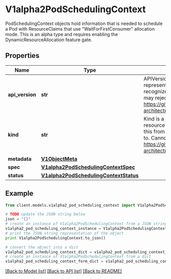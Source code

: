 # V1alpha2PodSchedulingContext

PodSchedulingContext objects hold information that is needed to schedule a Pod with ResourceClaims that use \"WaitForFirstConsumer\" allocation mode.  This is an alpha type and requires enabling the DynamicResourceAllocation feature gate.

## Properties
Name | Type | Description | Notes
------------ | ------------- | ------------- | -------------
**api_version** | **str** | APIVersion defines the versioned schema of this representation of an object. Servers should convert recognized schemas to the latest internal value, and may reject unrecognized values. More info: https://git.k8s.io/community/contributors/devel/sig-architecture/api-conventions.md#resources | [optional] 
**kind** | **str** | Kind is a string value representing the REST resource this object represents. Servers may infer this from the endpoint the client submits requests to. Cannot be updated. In CamelCase. More info: https://git.k8s.io/community/contributors/devel/sig-architecture/api-conventions.md#types-kinds | [optional] 
**metadata** | [**V1ObjectMeta**](V1ObjectMeta.md) |  | [optional] 
**spec** | [**V1alpha2PodSchedulingContextSpec**](V1alpha2PodSchedulingContextSpec.md) |  | 
**status** | [**V1alpha2PodSchedulingContextStatus**](V1alpha2PodSchedulingContextStatus.md) |  | [optional] 

## Example

```python
from client.models.v1alpha2_pod_scheduling_context import V1alpha2PodSchedulingContext

# TODO update the JSON string below
json = "{}"
# create an instance of V1alpha2PodSchedulingContext from a JSON string
v1alpha2_pod_scheduling_context_instance = V1alpha2PodSchedulingContext.from_json(json)
# print the JSON string representation of the object
print V1alpha2PodSchedulingContext.to_json()

# convert the object into a dict
v1alpha2_pod_scheduling_context_dict = v1alpha2_pod_scheduling_context_instance.to_dict()
# create an instance of V1alpha2PodSchedulingContext from a dict
v1alpha2_pod_scheduling_context_form_dict = v1alpha2_pod_scheduling_context.from_dict(v1alpha2_pod_scheduling_context_dict)
```
[[Back to Model list]](../README.md#documentation-for-models) [[Back to API list]](../README.md#documentation-for-api-endpoints) [[Back to README]](../README.md)


